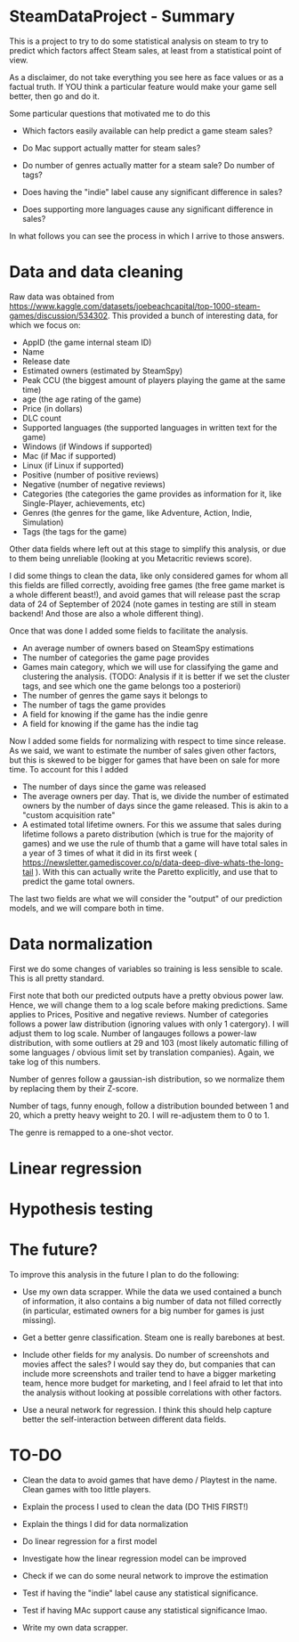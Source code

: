 # SteamDataProject - Summary

This is a project to try to do some statistical analysis on steam to try to predict which factors affect Steam sales, at least from a statistical point of view.

As a disclaimer, do not take everything you see here as face values or as a factual truth. If YOU think a particular feature would make your game sell better, then go and do it.

Some particular questions that motivated me to do this

- Which factors easily available can help predict a game steam sales?

- Do Mac support actually matter for steam sales?

- Do number of genres actually matter for a steam sale? Do number of tags?

- Does having the "indie" label cause any significant difference in sales? 

- Does supporting more languages cause any significant difference in sales?



In what follows you can see the process in which I arrive to those answers.


# Data and data cleaning

Raw data was obtained from https://www.kaggle.com/datasets/joebeachcapital/top-1000-steam-games/discussion/534302. This provided
a bunch of interesting data, for which we focus on:

- AppID (the game internal steam ID)
- Name
- Release date
- Estimated owners (estimated by SteamSpy)
- Peak CCU (the biggest amount of players playing the game at the same time)
- age (the age rating of the game)
- Price (in dollars)
- DLC count
- Supported languages (the supported languages in written text for the game)
- Windows (if Windows if supported)
- Mac (if Mac if supported)
- Linux (if Linux if supported)
- Positive (number of positive reviews)
- Negative (number of negative reviews)
- Categories (the categories the game provides as information for it, like Single-Player, achievements, etc)
- Genres (the genres for the game, like Adventure, Action, Indie, Simulation)
- Tags (the tags for the game)

Other data fields where left out at this stage to simplify this analysis, or due to them being unreliable (looking at you Metacritic reviews score).

I did some things to clean the data, like only considered games for whom all this fields are filled correctly, avoiding free games (the free game market is a whole different beast!),
and avoid games that will release past the scrap data of 24 of September of 2024 (note games in testing are still in steam backend! And those are also a whole different thing).

Once that was done I added some fields to facilitate the analysis. 
- An average number of owners based on SteamSpy estimations
- The number of categories the game page provides
- Games main category, which we will use for classifying the game and clustering the analysis. (TODO: Analysis if it is better if we set the cluster tags, and see which one the game belongs too a posteriori)
- The number of genres the game says it belongs to
- The number of tags the game provides
- A field for knowing if the game has the indie genre
- A field for knowing if the game has the indie tag

Now I added some fields for normalizing with respect to time since release. As we said, we want to estimate the number of sales given other factors, but this is skewed to be bigger
for games that have been on sale for more time. To account for this I added

- The number of days since the game was released
- The average owners per day. That is, we divide the number of estimated owners by the number of days since the game released. This is akin to a "custom acquisition rate"
- A estimated total lifetime owners. For this we assume that sales during lifetime follows a pareto distribution (which is true for the majority of games) and we
use the rule of thumb that a game will have total sales in a year of 3 times of what it did in its first week ( https://newsletter.gamediscover.co/p/data-deep-dive-whats-the-long-tail ).
With this can actually write the Paretto explicitly, and use that to predict the game total owners.

The last two fields are what we will consider the "output" of our prediction models, and we will compare both in time.

# Data normalization

First we do some changes of variables so training is less sensible to scale. This is all pretty standard.

First note that both our predicted outputs have a pretty obvious power law. Hence, we will change them to a log scale before making predictions. Same applies to Prices, Positive and negative reviews.
Number of categories follows a power law distribution (ignoring values with only 1 catergory). I will adjust them to log scale. Number of langauges follows a power-law distribution, with some outliers at 29 and 103 (most likely automatic filling of some languages / obvious limit set by translation companies). Again, we take log of this numbers. 

Number of genres follow a gaussian-ish distribution, so we normalize them by replacing them by their Z-score.

Number of tags, funny enough, follow a distribution bounded between 1 and 20, which a pretty heavy weight to 20. I will re-adjustem them to 0 to 1.

The genre is remapped to a one-shot vector.

# Linear regression

# Hypothesis testing

# The future?

To improve this analysis in the future I plan to do the following:

- Use my own data scrapper. While the data we used contained a bunch of information, it also contains a big number
of data not filled correctly (in particular, estimated owners for a big number for games is just missing).

- Get a better genre classification. Steam one is really barebones at best.

- Include other fields for my analysis. Do number of screenshots and movies affect the sales? I would say they do,
but companies that can include more screenshots and trailer tend to have a bigger marketing team, hence more budget for marketing,
and I feel afraid to let that into the analysis without looking at possible correlations with other factors.

- Use a neural network for regression. I think this should help capture better the self-interaction between
different data fields.



# TO-DO

- Clean the data to avoid games that have demo / Playtest in the name. Clean games with too little players.

- Explain the process I used to clean the data (DO THIS FIRST!)

- Explain the things I did for data normalization

- Do linear regression for a first model

- Investigate how the linear regression model can be improved

- Check if we can do some neural network to improve the estimation

- Test if having the "indie" label cause any statistical significance.

- Test if having MAc support cause any statistical significance lmao.

- Write my own data scrapper.
